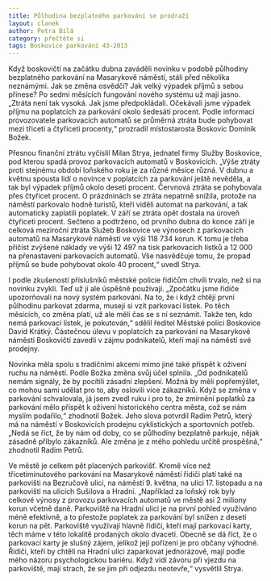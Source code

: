 ```yaml
---
title: Půlhodina bezplatného parkování se prodraží
layout: clanek
author: Petra Bílá
category: přečtěte si
tags: Boskovice parkování 43-2013
---
```


Když boskovičtí na začátku dubna zaváděli novinku v podobě půlhodiny bezplatného parkování na Masarykově náměstí, stáli před několika neznámými. Jak se změna osvědčí? Jak velký výpadek příjmů s sebou přinese? Po sedmi měsících fungování nového systému už mají jasno. „Ztráta není tak vysoká. Jak jsme předpokládali. Očekávali jsme výpadek příjmu na poplatcích za parkování okolo šedesáti procent. Podle informací provozovatele parkovacích automatů se průměrná ztráta bude pohybovat mezi třiceti a čtyřiceti procenty,“ prozradil místostarosta Boskovic Dominik Božek.

Přesnou finanční ztrátu vyčíslil Milan Strya, jednatel firmy Služby Boskovice, pod kterou spadá provoz parkovacích automatů v Boskovicích. „Výše ztráty proti stejnému období loňského roku je za různé měsíce různá. V dubnu a květnu spousta lidí o novince v poplatcích za parkování ještě nevěděla, a tak byl výpadek příjmů okolo deseti procent. Červnová ztráta se pohybovala přes čtyřicet procent. O prázdninách se ztráta nepatrně snížila, protože na náměstí parkovalo hodně turistů, kteří viděli automat na parkování, a tak automaticky zaplatili poplatek. V září se ztráta opět dostala na úroveň čtyřiceti procent. Sečteno a podtrženo, od prvního dubna do konce září je celková meziroční ztráta Služeb Boskovice ve výnosech z parkovacích automatů na Masarykově náměstí ve výši 118 734 korun. K tomu je třeba přičíst zvýšené náklady ve výši 12 497 na tisk parkovacích lístků a 12 000 na přenastavení parkovacích automatů. Vše nasvědčuje tomu, že propad příjmů se bude pohybovat okolo 40 procent,“ uvedl Strya. 

I podle zkušeností příslušníků městské policie řidičům chvíli trvalo, než si na novinku zvykli. Teď už ji ale úspěšně používají. „Zpočátku jsme řidiče upozorňovali na nový systém parkování. Na to, že i když chtějí první půlhodinu parkovat zdarma, musejí si vzít parkovací lístek. Po těch měsících, co změna platí, už ale měli čas se s ní seznámit. Takže ten, kdo nemá parkovací lístek, je pokutován,“ sdělil ředitel Městské polici Boskovice David Krátký. Částečnou úlevu v poplatcích za parkování na Masarykově náměstí Boskovičtí zavedli v zájmu podnikatelů, kteří mají na náměstí své prodejny. 

Novinka měla spolu s tradičními akcemi mimo jiné také přispět k oživení ruchu na náměstí. Podle Božka změna svůj účel splnila. „Od podnikatelů nemám signály, že by pocítili zásadní zlepšení. Možná by měli popřemýšlet, co mohou sami udělat pro to, aby oslovili více zákazníků. Když se změna v parkování schvalovala, já jsem zvedl ruku i pro to, že zmírnění poplatků za parkování mělo přispět k oživení historického centra města, což se nám myslím podařilo,“ zhodnotil Božek. Jeho slova potvrdil Radim Petrů, který má na náměstí v Boskovicích prodejnu cyklistických a sportovních potřeb. „Nedá se říct, že by nám od doby, co se půlhodiny bezplatně parkuje, nějak zásadně přibylo zákazníků. Ale změna je z mého pohledu určitě prospěšná,“ zhodnotil Radim Petrů. 

Ve městě je celkem pět placených parkovišť. Kromě více než třicetiminutového parkování na Masarykově náměstí řidiči platí také na parkovišti na Bezručově ulici, na náměstí 9. května, na ulici 17. listopadu a na parkovišti na ulicích Sušilova a Hradní. „Například za loňský rok byly celkové výnosy z provozu parkovacích automatů ve městě asi 2 miliony korun včetně daně. Parkoviště na Hradní ulici je na první pohled využíváno méně efektivně, a to přestože poplatek za parkování byl snížen z deseti korun na pět. Parkoviště využívají hlavně řidiči, kteří mají parkovací karty, těch máme v této lokalitě prodaných okolo dvaceti. Obecně se dá říct, že o parkovací karty je slušný zájem, jelikož její pořízení je pro občany výhodné. Řidiči, kteří by chtěli na Hradní ulici zaparkovat jednorázově, mají podle mého názoru psychologickou bariéru. Když vidí závoru při vjezdu na parkoviště, mají strach, že se jim při odjezdu neotevře,“ vysvětlil Strya.